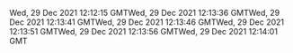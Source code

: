 Wed, 29 Dec 2021 12:12:15 GMTWed, 29 Dec 2021 12:13:36 GMTWed, 29 Dec 2021 12:13:41 GMTWed, 29 Dec 2021 12:13:46 GMTWed, 29 Dec 2021 12:13:51 GMTWed, 29 Dec 2021 12:13:56 GMTWed, 29 Dec 2021 12:14:01 GMT